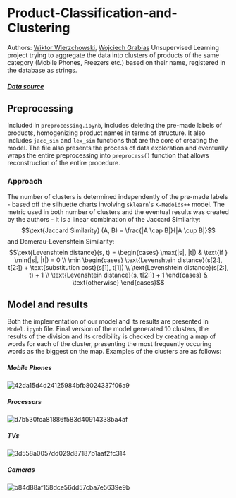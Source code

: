 # Product-Classification-and-Clustering
Authors: [Wiktor Wierzchowski](https://github.com/wierzchw), [Wojciech Grabias](https://github.com/WojtekGrbs)
Unsupervised Learning project trying to aggregate the data into clusters of products of the same category (Mobile Phones, Freezers etc.) based on their name, registered in the database as strings.
##### [Data source](https://www.kaggle.com/datasets/lakritidis/product-classification-and-categorization)

## Preprocessing
Included in `preprocessing.ipynb`, includes deleting the pre-made labels of products, homogenizing product names in terms of structure. It also includes `jacc_sim` and `lex_sim` functions that are the core of creating the model. The file also presents the process of data exploration and eventually wraps the entire preprocessing into `preprocess()` function that allows reconstruction of the entire procedure.
### Approach
The number of clusters is determined independently of the pre-made labels - based off the silhuette charts involving `sklearn`'s `K-Medoids++` model. The metric used in both number of clusters and the eventual results was created by the authors - it is a linear combination of the Jaccard Similarity:
$$\text{Jaccard Similarity} (A, B) = \frac{|A \cap B|}{|A \cup B|}$$
and Damerau-Levenshtein Similarity:
$$\text{Levenshtein distance}(s, t) = \begin{cases} 
\max(|s|, |t|) & \text{if } \min(|s|, |t|) = 0 \\
\min \begin{cases}
\text{Levenshtein distance}(s[2:], t[2:]) + \text{substitution cost}(s[1], t[1]) \\
\text{Levenshtein distance}(s[2:], t) + 1 \\
\text{Levenshtein distance}(s, t[2:]) + 1
\end{cases} & \text{otherwise}
\end{cases}$$
## Model and results
Both the implementation of our model and its results are presented in `Model.ipynb` file. 
Final version of the model generated 10 clusters, the results of the division and its credibility is checked by creating a map of words for each of the cluster, presenting the most frequently occuring words as the biggest on the map. Examples of the clusters are as follows:
##### Mobile Phones
![42da15d4d24125984bfb8024337f06a9](https://github.com/WojtekGrbs/Product-Classification-and-Clustering/assets/51636941/d7073430-7f49-4099-96cc-eb38b89416b0)
##### Processors
![d7b530fca81886f583d40914338ba4af](https://github.com/WojtekGrbs/Product-Classification-and-Clustering/assets/51636941/057777f4-18d2-4567-a60a-4a00f928b126)
##### TVs
![3d558a0057dd029d87187b1aaf2fc314](https://github.com/WojtekGrbs/Product-Classification-and-Clustering/assets/51636941/1a8bfd41-9647-4e01-b051-e9923d7ce95b)
##### Cameras
![b84d88af158dce56dd57cba7e5639e9b](https://github.com/WojtekGrbs/Product-Classification-and-Clustering/assets/51636941/f1cab314-6e9b-43d8-a545-e09fe68922ad)

